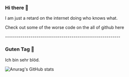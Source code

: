 ### Hi there 👋

I am just a retard on the internet doing who knows what.<br/>

Check out some of the worse code on the all of github here<br/>

-----------------------------------------------------------<br/>

### Guten Tag 👋

Ich bin sehr blöd.<br/>

![Anurag's GitHub stats](https://github-readme-stats.vercel.app/api?username=Auverus&count_private=true)



<!--
**Auverus/Auverus** is a ✨ _special_ ✨ repository because its `README.md` (this file) appears on your GitHub profile.

Here are some ideas to get you started:

- 🔭 I’m currently working on ...
- 🌱 I’m currently learning ...
- 👯 I’m looking to collaborate on ...
- 🤔 I’m looking for help with ...
- 💬 Ask me about ...
- 📫 How to reach me: ...
- 😄 Pronouns: ...
- ⚡ Fun fact: ...
-->

